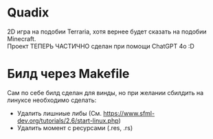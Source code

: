 # Quadix
2D игра на подобии Terraria, хотя вернее будет сказать на подобии Minecraft. <br />
Проект ТЕПЕРЬ ЧАСТИЧНО сделан при помощи ChatGPT 4o :D<br />

# Билд через Makefile
Сам по себе билд сделан для винды, но при желании сбилдить на линуксе необходимо сделать:<br />
- Удалить лишниые либы (См. https://www.sfml-dev.org/tutorials/2.6/start-linux.php)<br />
- Удалить момент с ресурсами (.res, .rs)<br />
